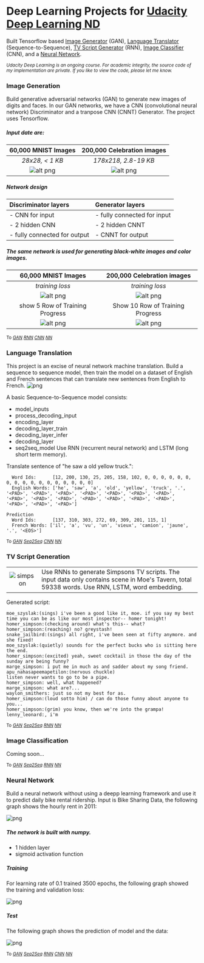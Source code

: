 # Deep Learning Projects for [Udacity Deep Learning ND](https://classroom.udacity.com/nanodegrees/nd101/syllabus/core-curriculum)
Built Tensorflow based [Image Generator](#GAN) (GAN), [Language Translator](#LT) (Sequence-to-Sequence), [TV Script Generator](#TVSG) (RNN), [Image Classifier](#IC) (CNN), and a [Neural Network](#NN).

<sub>*Udacity Deep Learning is an ongoing course. For academic integrity, the source code of my implementation are private. If you like to view the code, please let me know.*</sub>

<a id='GAN'></a>
### Image Generation

Build generative adversarial networks (GAN) to generate new images of digits and faces. In our GAN networks, we have a CNN (convolutional neural network) Discriminator and a tranpose CNN (CNNT) Generator. The project uses Tensorflow.  

##### Input date are:

| 60,000 MNIST Images      | 200,000 Celebration images  |
|:---------------------------------------------:|:---------------------------------------------:|
|   *28x28, < 1 KB* | *178x218, 2.8-19 KB* |
| ![alt png](images/mnist.png?raw=true "25 mnist digits") | ![alt png](images/celeb.png?raw=true "25 celebrate digits") |

##### Network design 
 
| Discriminator layers | Generator layers |
|:-------------------- |:------------------|
| - CNN for input  |  - fully connected for input |
| - 2 hidden CNN  | - 2 hidden CNNT | 
| - fully connected for output | - CNNT for output |

##### The same network is used for generating black-white images and color images.

| 60,000 MNIST Images      | 200,000 Celebration images  |
|:------------------------:|:-----------------------------:|
| *training loss* | *training loss* |
| ![alt png](images/mnist_tloss.png?raw=true)  | ![alt png](images/celeb_tloss.png?raw=true) |
| show 5  Row of Training Progress | Show 10 Row of Training Progress |
|  ![alt png](images/mnist_progress.png?raw=true) | ![alt png](images/celeb_progress.png?raw=true) |

<sup>To *[GAN](#GAN)  [RNN](#TVSG)  [CNN](#IC)  [NN](#NN)*</sup>

<a id='LT'></a>
### Language Translation

This project is an excise of neural network machine translation. Build a sequence to sequence model, then train the model on a dataset of English and French sentences that can translate new sentences from English to French.
![png](images/seq2seq.png)

A basic Sequence-to-Sequence model consists:
* model_inputs
* process_decoding_input
* encoding_layer
* decoding_layer_train
* decoding_layer_infer
* decoding_layer
* seq2seq_model
Use RNN (recurrent neural network) and LSTM (long short term memory). 

Translate sentence of "he saw a old yellow truck.":

``` Input
  Word Ids:      [12, 200, 130, 25, 205, 158, 102, 0, 0, 0, 0, 0, 0, 0, 0, 0, 0, 0, 0, 0, 0, 0, 0, 0]
  English Words: ['he', 'saw', 'a', 'old', 'yellow', 'truck', '.', '<PAD>', '<PAD>', '<PAD>', '<PAD>', '<PAD>', '<PAD>', '<PAD>', '<PAD>', '<PAD>', '<PAD>', '<PAD>', '<PAD>', '<PAD>', '<PAD>', '<PAD>', '<PAD>', '<PAD>']

Prediction
  Word Ids:      [137, 310, 303, 272, 69, 309, 201, 115, 1]
  French Words: ['il', 'a', 'vu', 'un', 'vieux', 'camion', 'jaune', '.', '<EOS>']
```
<sup>To *[GAN](#GAN)  [Seq2Seq](#LT)  [CNN](#IC)  [NN](#NN)*</sup>

<a id='TVSG'></a>
### TV Script Generation

|      |       |
|:----:|:-----|
| ![simpson](images/simpsons.jpg) | Use RNNs to generate Simpsons TV scripts. The input data only contains scene in Moe's Tavern, total 59338 words. Use RNN, LSTM, word embedding. |

Generated script:

```
moe_szyslak:(sings) i've been a good like it, moe. if you say my best time you can be as like our most inspector-- homer tonight!
homer_simpson:(checking around) what's this-- what?
homer_simpson:(reaching) no? greystash!
snake_jailbird:(sings) all right, i've been seen at fifty anymore. and she fixed!
moe_szyslak:(quietly) sounds for the perfect bucks who is sitting here the end.
homer_simpson:(excited) yeah, sweet cocktail in those the day of the sunday are being funny?
marge_simpson: i put me in much as and sadder about my song friend.
apu_nahasapeemapetilon:(nervous chuckle)
listen never wants to go to be a pipe.
homer_simpson: well, what happened?
marge_simpson: what are?...
waylon_smithers: just so not my best for as.
homer_simpson:(loud sotto him) / can do those funny about anyone to you...
homer_simpson:(grim) you know, then we're into the grampa!
lenny_leonard:, i'm
```
<sup>To *[GAN](#GAN)  [Seq2Seq](#LT)  [RNN](#TVSG)  [NN](#NN)*</sup>

<a id='IC'></a>
### Image Classification
 Coming soon...
 
<sup>To *[GAN](#GAN) [Seq2Seq](#LT) [RNN](#TVSG) [NN](#NN)*</sup>

<a id='NN'></a>
### Neural Network 

Build a neural network without using a deepp learning framework and use it to predict daily bike rental ridership. 
Input is Bike Sharing Data, the following graph shows the hourly rent in 2011:

![png](images/nn_input.png)

##### The network is built with numpy. 
* 1 hidden layer 
* sigmoid activation function

##### Training
For learning rate of 0.1 trained 3500 epochs, the following graph showed the training and validation loss:

![png](images/nn_loss.png)

##### Test
The following graph shows the prediction of model and the data:

![png](images/nn_predict.png)

<sup>To *[GAN](#GAN)  [Seq2Seq](#LT)  [RNN](#TVSG)  [CNN](#IC)  [NN](#NN)*</sup>
